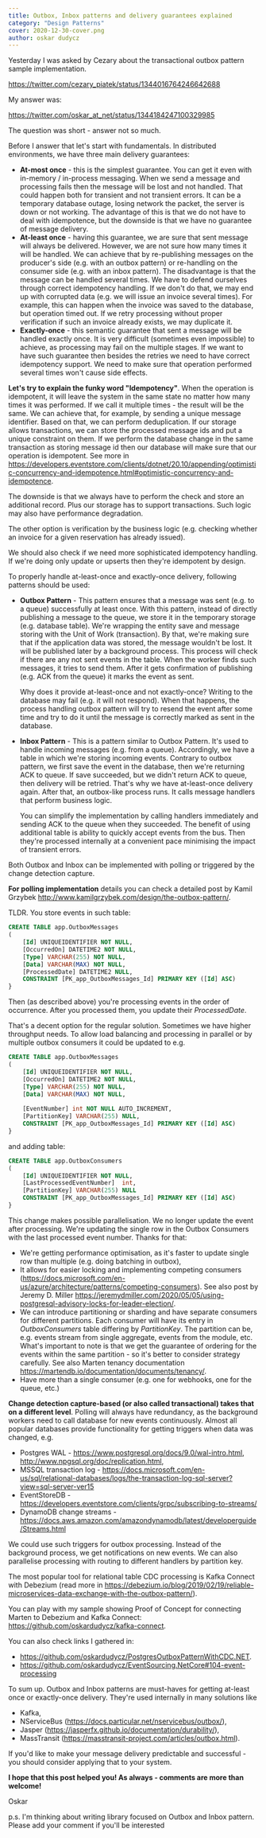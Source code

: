 ```yaml
---
title: Outbox, Inbox patterns and delivery guarantees explained
category: "Design Patterns"
cover: 2020-12-30-cover.png
author: oskar dudycz
---
```


Yesterday I was asked by Cezary about the transactional outbox pattern sample implementation.

https://twitter.com/cezary_piatek/status/1344016764246642688

My answer was:

https://twitter.com/oskar_at_net/status/1344184247100329985

The question was short - answer not so much. 

Before I answer that let's start with fundamentals. In distributed environments, we have three main delivery guarantees:
- **At-most once** - this is the simplest guarantee. You can get it even with in-memory / in-process messaging. When we send a message and processing fails then the message will be lost and not handled. That could happen both for transient and not transient errors. It can be a temporary database outage, losing network the packet, the server is down or not working.  The advantage of this is that we do not have to deal with idempotence, but the downside is that we have no guarantee of message delivery.
- **At-least once** - having this guarantee, we are sure that sent message will always be delivered. However, we are not sure how many times it will be handled. We can achieve that by re-publishing messages on the producer's side (e.g. with an outbox pattern) or re-handling on the consumer side (e.g. with an inbox pattern). The disadvantage is that the message can be handled several times. We have to defend ourselves through correct idempotency handling. If we don't do that, we may end up with corrupted data (e.g. we will issue an invoice several times). For example, this can happen when the invoice was saved to the database, but operation timed out. If we retry processing without proper verification if such an invoice already exists, we may duplicate it.
- **Exactly-once** - this semantic guarantee that sent a message will be handled exactly once. It is very difficult (sometimes even impossible) to achieve, as processing may fail on the multiple stages. If we want to have such guarantee then besides the retries we need to have correct idempotency support. We need to make sure that operation performed several times won't cause side effects.

**Let's try to explain the funky word "Idempotency"**. When the operation is idempotent, it will leave the system in the same state no matter how many times it was performed. If we call it multiple times - the result will be the same. We can achieve that, for example, by sending a unique message identifier. Based on that, we can perform deduplication. If our storage allows transactions, we can store the processed message ids and put a unique constraint on them. If we perform the database change in the same transaction as storing message id then our database will make sure that our operation is idempotent. See more in https://developers.eventstore.com/clients/dotnet/20.10/appending/optimistic-concurrency-and-idempotence.html#optimistic-concurrency-and-idempotence.

The downside is that we always have to perform the check and store an additional record. Plus our storage has to support transactions. Such logic may also have performance degradation.

The other option is verification by the business logic (e.g. checking whether an invoice for a given reservation has already issued).

We should also check if we need more sophisticated idempotency handling. If we're doing only update or upserts then they're idempotent by design.

To properly handle at-least-once and exactly-once delivery, following patterns should be used:

- **Outbox Pattern** - This pattern ensures that a message was sent (e.g. to a queue) successfully at least once. With this pattern, instead of directly publishing a message to the queue, we store it in the temporary storage (e.g. database table). We're wrapping the entity save and message storing with the Unit of Work (transaction). By that, we're making sure that if the application data was stored, the message wouldn't be lost. It will be published later by a background process. This process will check if there are any not sent events in the table. When the worker finds such messages, it tries to send them. After it gets confirmation of publishing (e.g. ACK from the queue) it marks the event as sent. 
    
    Why does it provide at-least-once and not exactly-once? Writing to the database may fail (e.g. it will not respond). When that happens, the process handling outbox pattern will try to resend the event after some time and try to do it until the message is correctly marked as sent in the database. 
- **Inbox Pattern** - This is a pattern similar to Outbox Pattern. It's used to handle incoming messages (e.g. from a queue). Accordingly, we have a table in which we're storing incoming events. Contrary to outbox pattern, we first save the event in the database, then we're returning ACK to queue. If save succeeded, but we didn't return ACK to queue, then delivery will be retried. That's why we have at-least-once delivery again. After that, an outbox-like process runs. It calls message handlers that perform business logic. 
    
    You can simplify the implementation by calling handlers immediately and sending ACK to the queue when they succeeded. The benefit of using additional table is ability to quickly accept events from the bus. Then they're processed internally at a convenient pace minimising the impact of transient errors.

Both Outbox and Inbox can be implemented with polling or triggered by the change detection capture.

**For polling implementation** details you can check a detailed post by Kamil Grzybek http://www.kamilgrzybek.com/design/the-outbox-pattern/. 

TLDR. You store events in such table:

```sql
CREATE TABLE app.OutboxMessages
(
	[Id] UNIQUEIDENTIFIER NOT NULL,
	[OccurredOn] DATETIME2 NOT NULL,
	[Type] VARCHAR(255) NOT NULL,
	[Data] VARCHAR(MAX) NOT NULL,
	[ProcessedDate] DATETIME2 NULL,
	CONSTRAINT [PK_app_OutboxMessages_Id] PRIMARY KEY ([Id] ASC)
}
```

Then (as described above) you're processing events in the order of occurrence. After you processed them, you update their *ProcessedDate*.

That's a decent option for the regular solution. Sometimes we have higher throughput needs. To allow load balancing and processing in parallel or by multiple outbox consumers it could be updated to e.g.

```sql
CREATE TABLE app.OutboxMessages
(
	[Id] UNIQUEIDENTIFIER NOT NULL,
	[OccurredOn] DATETIME2 NOT NULL,
	[Type] VARCHAR(255) NOT NULL,
	[Data] VARCHAR(MAX) NOT NULL,
	
    [EventNumber] int NOT NULL AUTO_INCREMENT,
    [PartitionKey] VARCHAR(255) NULL,
	CONSTRAINT [PK_app_OutboxMessages_Id] PRIMARY KEY ([Id] ASC)
}
```
and adding table:

```sql
CREATE TABLE app.OutboxConsumers
(
	[Id] UNIQUEIDENTIFIER NOT NULL,
	[LastProcessedEventNumber]  int,
	[PartitionKey] VARCHAR(255) NULL
	CONSTRAINT [PK_app_OutboxMessages_Id] PRIMARY KEY ([Id] ASC)
}
```

This change makes possible parallelisation. We no longer update the event after processing. We're updating the single row in the Outbox Consumers with the last processed event number.  Thanks for that:
- We're getting performance optimisation, as it's faster to update single row than multiple (e.g. doing batching in outbox),
- It allows for easier locking and implementing competing consumers  (https://docs.microsoft.com/en-us/azure/architecture/patterns/competing-consumers). See also post by Jeremy D. Miller https://jeremydmiller.com/2020/05/05/using-postgresql-advisory-locks-for-leader-election/.
- We can introduce partitioning or sharding and have separate consumers for different partitions. Each consumer will have its entry in *OutboxConsumers* table differing by *PartitionKey*. The partition can be, e.g. events stream from single aggregate, events from the module, etc. What's important to note is that we get the guarantee of ordering for the events within the same partition - so it's better to consider strategy carefully. See also Marten tenancy documentation https://martendb.io/documentation/documents/tenancy/.
- Have more than a single consumer (e.g. one for webhooks, one for the queue, etc.)

**Change detection capture-based (or also called transactional) takes that on a different level**. Polling will always have redundancy, as the background workers need to call database for new events continuously. Almost all popular databases provide functionality for getting triggers when data was changed, e.g.
- Postgres WAL - https://www.postgresql.org/docs/9.0/wal-intro.html, http://www.npgsql.org/doc/replication.html, 
- MSSQL transaction log - https://docs.microsoft.com/en-us/sql/relational-databases/logs/the-transaction-log-sql-server?view=sql-server-ver15
- EventStoreDB - https://developers.eventstore.com/clients/grpc/subscribing-to-streams/
- DynamoDB change streams - https://docs.aws.amazon.com/amazondynamodb/latest/developerguide/Streams.html

We could use such triggers for outbox processing. Instead of the background process, we get notifications on new events. We can also parallelise processing with routing to different handlers by partition key.

The most popular tool for relational table CDC processing is Kafka Connect with Debezium (read more in https://debezium.io/blog/2019/02/19/reliable-microservices-data-exchange-with-the-outbox-pattern/).

You can play with my sample showing Proof of Concept for connecting Marten to Debezium and Kafka Connect: 
https://github.com/oskardudycz/kafka-connect.

You can also check links I gathered in: 
- https://github.com/oskardudycz/PostgresOutboxPatternWithCDC.NET.
- https://github.com/oskardudycz/EventSourcing.NetCore#104-event-processing

To sum up. Outbox and Inbox patterns are must-haves for getting at-least once or exactly-once delivery. They're used internally in many solutions like 
- Kafka, 
- NServiceBus (https://docs.particular.net/nservicebus/outbox/), 
- Jasper (https://jasperfx.github.io/documentation/durability/), 
- MassTransit (https://masstransit-project.com/articles/outbox.html). 

If you'd like to make your message delivery predictable and successful -  you should consider applying that to your system.

**I hope that this post helped you! As always - comments are more than welcome!**

Oskar

p.s. I'm thinking about writing library focused on Outbox and Inbox pattern. Please add your comment if you'll be interested

